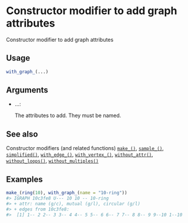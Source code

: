 # Constructor modifier to add graph attributes

Constructor modifier to add graph attributes

## Usage

``` r
with_graph_(...)
```

## Arguments

- ...:

  The attributes to add. They must be named.

## See also

Constructor modifiers (and related functions)
[`make_()`](https://r.igraph.org/reference/make_.md),
[`sample_()`](https://r.igraph.org/reference/sample_.md),
[`simplified()`](https://r.igraph.org/reference/simplified.md),
[`with_edge_()`](https://r.igraph.org/reference/with_edge_.md),
[`with_vertex_()`](https://r.igraph.org/reference/with_vertex_.md),
[`without_attr()`](https://r.igraph.org/reference/without_attr.md),
[`without_loops()`](https://r.igraph.org/reference/without_loops.md),
[`without_multiples()`](https://r.igraph.org/reference/without_multiples.md)

## Examples

``` r
make_(ring(10), with_graph_(name = "10-ring"))
#> IGRAPH 10c3fe8 U--- 10 10 -- 10-ring
#> + attr: name (g/c), mutual (g/l), circular (g/l)
#> + edges from 10c3fe8:
#>  [1] 1-- 2 2-- 3 3-- 4 4-- 5 5-- 6 6-- 7 7-- 8 8-- 9 9--10 1--10
```
